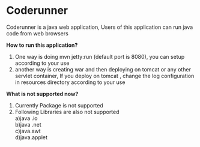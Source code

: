 # Coderunner

 Coderunner is a java web application, Users of this application can run java code from web browsers
 
 
**How to run this application?** 
 
 1) One way is doing mvn jetty:run (default port is 8080), you can setup according to your use 
 2) another way is creating war and then deploying on tomcat or any other servlet container, If you deploy on tomcat 
, change the log configuration in resources directory according to your use 

**What is not supported now?**
1) Currently Package is not supported 
2) Following Libraries are also not supported    
a)java .io   
b)java .net   
c)java.awt   
d)java.applet   

